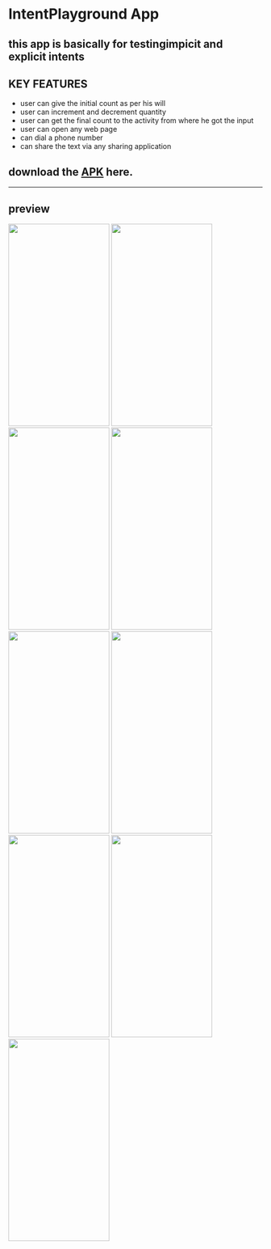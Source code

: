 # IntentPlayground App
## this app is basically for testingimpicit and explicit intents
## KEY FEATURES
- user can give the initial count as per his will
- user can increment and decrement quantity
- user can get the final count to the activity from where he got the input
- user can open any web page 
- can dial a phone number
- can share the text via any sharing application
## download the [APK](https://github.com/namita514/the_Streamliners/files/6796965/app-debug.zip) here.
---
## preview

<img src="https://user-images.githubusercontent.com/67231912/125196971-782bf900-e279-11eb-84fc-e71369b33796.jpg" width="200"  height="400" />
<img src="https://user-images.githubusercontent.com/67231912/125197057-dce75380-e279-11eb-9e5c-9691bf642a83.jpg"  width="200"  height="400" />
<img src="https://user-images.githubusercontent.com/67231912/125197069-e96bac00-e279-11eb-9141-f97565de272c.jpg"  width="200"  height="400" />
<img src="https://user-images.githubusercontent.com/67231912/125197079-effa2380-e279-11eb-9ebd-67da983058f0.jpg"  width="200"  height="400" />
<img src="https://user-images.githubusercontent.com/67231912/125197096-fe483f80-e279-11eb-8ed0-b49229702933.jpg"  width="200"  height="400" />
<img src="https://user-images.githubusercontent.com/67231912/125197111-1029e280-e27a-11eb-8697-d4be692de89a.jpg"  width="200"  height="400" />
<img src="https://user-images.githubusercontent.com/67231912/125197120-18821d80-e27a-11eb-9e3b-689114732656.jpg"  width="200"  height="400" />
<img src="https://user-images.githubusercontent.com/67231912/125197142-2c2d8400-e27a-11eb-9687-0d0f37e11ad2.jpg"  width="200"  height="400" />
<img src="https://user-images.githubusercontent.com/67231912/125197152-3485bf00-e27a-11eb-9e1f-be697cc7d189.jpg"  width="200"  height="400" />



